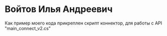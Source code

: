 # Войтов Илья Андреевич
Как пример моего кода прикреплен скрипт коннектор, для работы с API "main_connect_v2.cs"
